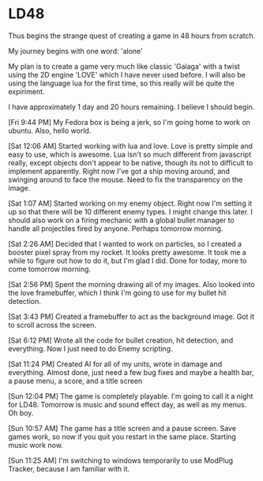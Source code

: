 LD48
====
Thus begins the strange quest of creating a game in 48 hours from scratch. 

My journey begins with one word: 'alone'

My plan is to create a game very much like classic 'Galaga' with a twist using the 2D engine 'LOVE' which I have never used before. I will also be using the language lua for the first time, so this really will be quite the expiriment. 

I have approximately 1 day and 20 hours remaining. I believe I should begin.

[Fri 9:44 PM]
My Fedora box is being a jerk, so I'm going home to work on ubuntu. Also, hello world.

[Sat 12:06 AM]
Started working with lua and love. Love is pretty simple and easy to use, which is awesome. Lua isn't so much different from javascript really, except objects don't appear to be native, though its not to difficult to implement apparently. Right now I've got a ship moving around, and swinging around to face the mouse. Need to fix the transparency on the image.

[Sat 1:07 AM]
Started working on my enemy object. Right now I'm setting it up so that there will be 10 different enemy types. I might change this later. I should also work on a firing mechanic with a global bullet manager to handle all projectiles fired by anyone. Perhaps tomorrow morning.

[Sat 2:26 AM]
Decided that I wanted to work on particles, so I created a booster pixel spray from my rocket. It looks pretty awesome. It took me a while to figure out how to do it, but I'm glad I did. Done for today, more to come tomorrow morning.

[Sat 2:56 PM]
Spent the morning drawing all of my images. Also looked into the love framebuffer, which I think I'm going to use for my bullet hit detection.

[Sat 3:43 PM]
Created a framebuffer to act as the background image. Got it to scroll across the screen. 

[Sat 6:12 PM]
Wrote all the code for bullet creation, hit detection, and everything. Now I just need to do Enemy scripting.

[Sat 11:24 PM]
Created AI for all of my units, wrote in damage and everything. Almost done, just need a few bug fixes and maybe a health bar, a pause menu, a score, and a title screen

[Sun 12:04 PM]
The game is completely playable. I'm going to call it a night for LD48. Tomorrow is music and sound effect day, as well as my menus. Oh boy.

[Sun 10:57 AM]
The game has a title screen and a pause screen. Save games work, so now if you quit you restart in the same place. Starting music work now.

[Sun 11:25 AM]
I'm switching to windows temporarily to use ModPlug Tracker, because I am familiar with it.
